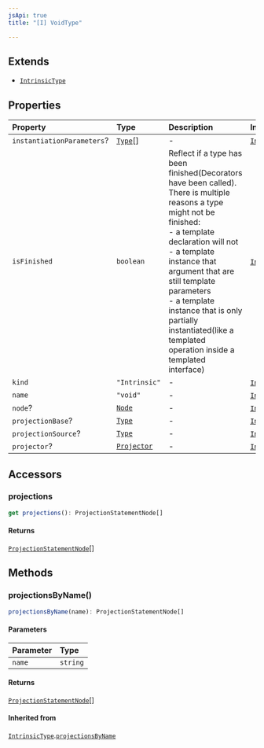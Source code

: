 ```yaml
---
jsApi: true
title: "[I] VoidType"

---
```

## Extends

- [`IntrinsicType`](IntrinsicType.md)

## Properties

| Property | Type | Description | Inheritance |
| :------ | :------ | :------ | :------ |
| `instantiationParameters`? | [`Type`](../type-aliases/Type.md)[] | - | [`IntrinsicType`](IntrinsicType.md).`instantiationParameters` |
| `isFinished` | `boolean` | Reflect if a type has been finished(Decorators have been called).<br />There is multiple reasons a type might not be finished:<br />- a template declaration will not<br />- a template instance that argument that are still template parameters<br />- a template instance that is only partially instantiated(like a templated operation inside a templated interface) | [`IntrinsicType`](IntrinsicType.md).`isFinished` |
| `kind` | `"Intrinsic"` | - | [`IntrinsicType`](IntrinsicType.md).`kind` |
| `name` | `"void"` | - | [`IntrinsicType`](IntrinsicType.md).`name` |
| `node`? | [`Node`](../type-aliases/Node.md) | - | [`IntrinsicType`](IntrinsicType.md).`node` |
| `projectionBase`? | [`Type`](../type-aliases/Type.md) | - | [`IntrinsicType`](IntrinsicType.md).`projectionBase` |
| `projectionSource`? | [`Type`](../type-aliases/Type.md) | - | [`IntrinsicType`](IntrinsicType.md).`projectionSource` |
| `projector`? | [`Projector`](Projector.md) | - | [`IntrinsicType`](IntrinsicType.md).`projector` |

## Accessors

### projections

```ts
get projections(): ProjectionStatementNode[]
```

#### Returns

[`ProjectionStatementNode`](ProjectionStatementNode.md)[]

## Methods

### projectionsByName()

```ts
projectionsByName(name): ProjectionStatementNode[]
```

#### Parameters

| Parameter | Type |
| :------ | :------ |
| `name` | `string` |

#### Returns

[`ProjectionStatementNode`](ProjectionStatementNode.md)[]

#### Inherited from

[`IntrinsicType`](IntrinsicType.md).[`projectionsByName`](IntrinsicType.md#projectionsbyname)
